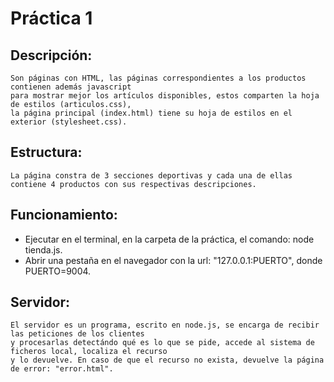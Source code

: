  # Práctica 1

## Descripción:
    Son páginas con HTML, las páginas correspondientes a los productos contienen además javascript 
    para mostrar mejor los artículos disponibles, estos comparten la hoja de estilos (articulos.css), 
    la página principal (index.html) tiene su hoja de estilos en el exterior (stylesheet.css).

## Estructura: 
    La página constra de 3 secciones deportivas y cada una de ellas contiene 4 productos con sus respectivas descripciones.

## Funcionamiento:
- Ejecutar en el terminal, en la carpeta de la práctica, el comando: node tienda.js.
- Abrir una pestaña en el navegador con la url: "127.0.0.1:PUERTO", donde PUERTO=9004.

## Servidor:
    El servidor es un programa, escrito en node.js, se encarga de recibir las peticiones de los clientes
    y procesarlas detectándo qué es lo que se pide, accede al sistema de ficheros local, localiza el recurso
    y lo devuelve. En caso de que el recurso no exista, devuelve la página de error: "error.html".

 
